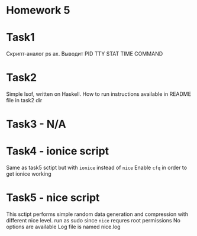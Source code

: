 # Homework 5
# Task1
Скрипт-аналог ps ax. Выводит PID	TTY	STAT	TIME	COMMAND
# Task2
Simple lsof, written on Haskell. How to run instructions available in README file in task2 dir
# Task3 - N/A
# Task4 - ionice script
Same as task5 sctipt but with `ionice` instead of `nice`
Enable `cfq` in order to get ionice working
# Task5 - nice script
This sctipt performs simple random data generation and compression with different nice level. run as sudo since `nice` requres root permissions
No options are available
Log file is named nice.log

